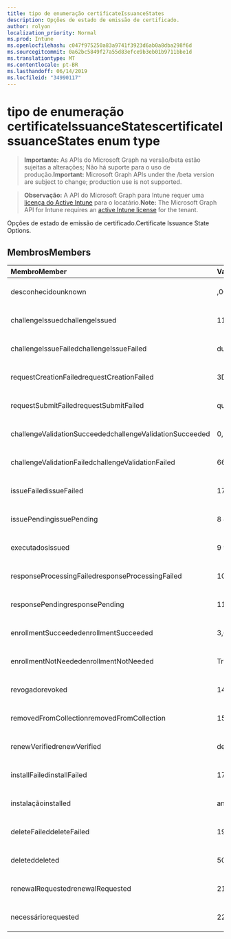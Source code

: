 ```yaml
---
title: tipo de enumeração certificateIssuanceStates
description: Opções de estado de emissão de certificado.
author: rolyon
localization_priority: Normal
ms.prod: Intune
ms.openlocfilehash: c047f975250a83a9741f3923d6ab0a8dba298f6d
ms.sourcegitcommit: 0a62bc5849f27a55d83efce9b3eb01b9711bbe1d
ms.translationtype: MT
ms.contentlocale: pt-BR
ms.lasthandoff: 06/14/2019
ms.locfileid: "34990117"
---
```

# <a name="certificateissuancestates-enum-type"></a><span data-ttu-id="89424-103">tipo de enumeração certificateIssuanceStates</span><span class="sxs-lookup"><span data-stu-id="89424-103">certificateIssuanceStates enum type</span></span>

> <span data-ttu-id="89424-104">**Importante:** As APIs do Microsoft Graph na versão/beta estão sujeitas a alterações; Não há suporte para o uso de produção.</span><span class="sxs-lookup"><span data-stu-id="89424-104">**Important:** Microsoft Graph APIs under the /beta version are subject to change; production use is not supported.</span></span>

> <span data-ttu-id="89424-105">**Observação:** A API do Microsoft Graph para Intune requer uma [licença do Active Intune](https://go.microsoft.com/fwlink/?linkid=839381) para o locatário.</span><span class="sxs-lookup"><span data-stu-id="89424-105">**Note:** The Microsoft Graph API for Intune requires an [active Intune license](https://go.microsoft.com/fwlink/?linkid=839381) for the tenant.</span></span>

<span data-ttu-id="89424-106">Opções de estado de emissão de certificado.</span><span class="sxs-lookup"><span data-stu-id="89424-106">Certificate Issuance State Options.</span></span>

## <a name="members"></a><span data-ttu-id="89424-107">Membros</span><span class="sxs-lookup"><span data-stu-id="89424-107">Members</span></span>
|<span data-ttu-id="89424-108">Membro</span><span class="sxs-lookup"><span data-stu-id="89424-108">Member</span></span>|<span data-ttu-id="89424-109">Valor</span><span class="sxs-lookup"><span data-stu-id="89424-109">Value</span></span>|<span data-ttu-id="89424-110">Descrição</span><span class="sxs-lookup"><span data-stu-id="89424-110">Description</span></span>|
|:---|:---|:---|
|<span data-ttu-id="89424-111">desconhecido</span><span class="sxs-lookup"><span data-stu-id="89424-111">unknown</span></span>|<span data-ttu-id="89424-112">,0</span><span class="sxs-lookup"><span data-stu-id="89424-112">0</span></span>|<span data-ttu-id="89424-113">Ainda não documentado</span><span class="sxs-lookup"><span data-stu-id="89424-113">Not yet documented</span></span>|
|<span data-ttu-id="89424-114">challengeIssued</span><span class="sxs-lookup"><span data-stu-id="89424-114">challengeIssued</span></span>|<span data-ttu-id="89424-115">1</span><span class="sxs-lookup"><span data-stu-id="89424-115">1</span></span>|<span data-ttu-id="89424-116">Ainda não documentado</span><span class="sxs-lookup"><span data-stu-id="89424-116">Not yet documented</span></span>|
|<span data-ttu-id="89424-117">challengeIssueFailed</span><span class="sxs-lookup"><span data-stu-id="89424-117">challengeIssueFailed</span></span>|<span data-ttu-id="89424-118">duas</span><span class="sxs-lookup"><span data-stu-id="89424-118">2</span></span>|<span data-ttu-id="89424-119">Ainda não documentado</span><span class="sxs-lookup"><span data-stu-id="89424-119">Not yet documented</span></span>|
|<span data-ttu-id="89424-120">requestCreationFailed</span><span class="sxs-lookup"><span data-stu-id="89424-120">requestCreationFailed</span></span>|<span data-ttu-id="89424-121">3D</span><span class="sxs-lookup"><span data-stu-id="89424-121">3</span></span>|<span data-ttu-id="89424-122">Ainda não documentado</span><span class="sxs-lookup"><span data-stu-id="89424-122">Not yet documented</span></span>|
|<span data-ttu-id="89424-123">requestSubmitFailed</span><span class="sxs-lookup"><span data-stu-id="89424-123">requestSubmitFailed</span></span>|<span data-ttu-id="89424-124">quatro</span><span class="sxs-lookup"><span data-stu-id="89424-124">4</span></span>|<span data-ttu-id="89424-125">Ainda não documentado</span><span class="sxs-lookup"><span data-stu-id="89424-125">Not yet documented</span></span>|
|<span data-ttu-id="89424-126">challengeValidationSucceeded</span><span class="sxs-lookup"><span data-stu-id="89424-126">challengeValidationSucceeded</span></span>|<span data-ttu-id="89424-127">0,5</span><span class="sxs-lookup"><span data-stu-id="89424-127">5</span></span>|<span data-ttu-id="89424-128">Ainda não documentado</span><span class="sxs-lookup"><span data-stu-id="89424-128">Not yet documented</span></span>|
|<span data-ttu-id="89424-129">challengeValidationFailed</span><span class="sxs-lookup"><span data-stu-id="89424-129">challengeValidationFailed</span></span>|<span data-ttu-id="89424-130">6</span><span class="sxs-lookup"><span data-stu-id="89424-130">6</span></span>|<span data-ttu-id="89424-131">Ainda não documentado</span><span class="sxs-lookup"><span data-stu-id="89424-131">Not yet documented</span></span>|
|<span data-ttu-id="89424-132">issueFailed</span><span class="sxs-lookup"><span data-stu-id="89424-132">issueFailed</span></span>|<span data-ttu-id="89424-133">178</span><span class="sxs-lookup"><span data-stu-id="89424-133">7</span></span>|<span data-ttu-id="89424-134">Ainda não documentado</span><span class="sxs-lookup"><span data-stu-id="89424-134">Not yet documented</span></span>|
|<span data-ttu-id="89424-135">issuePending</span><span class="sxs-lookup"><span data-stu-id="89424-135">issuePending</span></span>|<span data-ttu-id="89424-136">8 </span><span class="sxs-lookup"><span data-stu-id="89424-136">8</span></span>|<span data-ttu-id="89424-137">Ainda não documentado</span><span class="sxs-lookup"><span data-stu-id="89424-137">Not yet documented</span></span>|
|<span data-ttu-id="89424-138">executados</span><span class="sxs-lookup"><span data-stu-id="89424-138">issued</span></span>|<span data-ttu-id="89424-139">9 </span><span class="sxs-lookup"><span data-stu-id="89424-139">9</span></span>|<span data-ttu-id="89424-140">Ainda não documentado</span><span class="sxs-lookup"><span data-stu-id="89424-140">Not yet documented</span></span>|
|<span data-ttu-id="89424-141">responseProcessingFailed</span><span class="sxs-lookup"><span data-stu-id="89424-141">responseProcessingFailed</span></span>|<span data-ttu-id="89424-142">10 </span><span class="sxs-lookup"><span data-stu-id="89424-142">10</span></span>|<span data-ttu-id="89424-143">Ainda não documentado</span><span class="sxs-lookup"><span data-stu-id="89424-143">Not yet documented</span></span>|
|<span data-ttu-id="89424-144">responsePending</span><span class="sxs-lookup"><span data-stu-id="89424-144">responsePending</span></span>|<span data-ttu-id="89424-145">11</span><span class="sxs-lookup"><span data-stu-id="89424-145">11</span></span>|<span data-ttu-id="89424-146">Ainda não documentado</span><span class="sxs-lookup"><span data-stu-id="89424-146">Not yet documented</span></span>|
|<span data-ttu-id="89424-147">enrollmentSucceeded</span><span class="sxs-lookup"><span data-stu-id="89424-147">enrollmentSucceeded</span></span>|<span data-ttu-id="89424-148">3,6</span><span class="sxs-lookup"><span data-stu-id="89424-148">12</span></span>|<span data-ttu-id="89424-149">Ainda não documentado</span><span class="sxs-lookup"><span data-stu-id="89424-149">Not yet documented</span></span>|
|<span data-ttu-id="89424-150">enrollmentNotNeeded</span><span class="sxs-lookup"><span data-stu-id="89424-150">enrollmentNotNeeded</span></span>|<span data-ttu-id="89424-151">Treze</span><span class="sxs-lookup"><span data-stu-id="89424-151">13</span></span>|<span data-ttu-id="89424-152">Ainda não documentado</span><span class="sxs-lookup"><span data-stu-id="89424-152">Not yet documented</span></span>|
|<span data-ttu-id="89424-153">revogado</span><span class="sxs-lookup"><span data-stu-id="89424-153">revoked</span></span>|<span data-ttu-id="89424-154">14</span><span class="sxs-lookup"><span data-stu-id="89424-154">14</span></span>|<span data-ttu-id="89424-155">Ainda não documentado</span><span class="sxs-lookup"><span data-stu-id="89424-155">Not yet documented</span></span>|
|<span data-ttu-id="89424-156">removedFromCollection</span><span class="sxs-lookup"><span data-stu-id="89424-156">removedFromCollection</span></span>|<span data-ttu-id="89424-157">15</span><span class="sxs-lookup"><span data-stu-id="89424-157">15</span></span>|<span data-ttu-id="89424-158">Ainda não documentado</span><span class="sxs-lookup"><span data-stu-id="89424-158">Not yet documented</span></span>|
|<span data-ttu-id="89424-159">renewVerified</span><span class="sxs-lookup"><span data-stu-id="89424-159">renewVerified</span></span>|<span data-ttu-id="89424-160">dezesseis</span><span class="sxs-lookup"><span data-stu-id="89424-160">16</span></span>|<span data-ttu-id="89424-161">Ainda não documentado</span><span class="sxs-lookup"><span data-stu-id="89424-161">Not yet documented</span></span>|
|<span data-ttu-id="89424-162">installFailed</span><span class="sxs-lookup"><span data-stu-id="89424-162">installFailed</span></span>|<span data-ttu-id="89424-163">17.07.06</span><span class="sxs-lookup"><span data-stu-id="89424-163">17</span></span>|<span data-ttu-id="89424-164">Ainda não documentado</span><span class="sxs-lookup"><span data-stu-id="89424-164">Not yet documented</span></span>|
|<span data-ttu-id="89424-165">instalação</span><span class="sxs-lookup"><span data-stu-id="89424-165">installed</span></span>|<span data-ttu-id="89424-166">anos</span><span class="sxs-lookup"><span data-stu-id="89424-166">18</span></span>|<span data-ttu-id="89424-167">Ainda não documentado</span><span class="sxs-lookup"><span data-stu-id="89424-167">Not yet documented</span></span>|
|<span data-ttu-id="89424-168">deleteFailed</span><span class="sxs-lookup"><span data-stu-id="89424-168">deleteFailed</span></span>|<span data-ttu-id="89424-169">19</span><span class="sxs-lookup"><span data-stu-id="89424-169">19</span></span>|<span data-ttu-id="89424-170">Ainda não documentado</span><span class="sxs-lookup"><span data-stu-id="89424-170">Not yet documented</span></span>|
|<span data-ttu-id="89424-171">deleted</span><span class="sxs-lookup"><span data-stu-id="89424-171">deleted</span></span>|<span data-ttu-id="89424-172">508</span><span class="sxs-lookup"><span data-stu-id="89424-172">20</span></span>|<span data-ttu-id="89424-173">Ainda não documentado</span><span class="sxs-lookup"><span data-stu-id="89424-173">Not yet documented</span></span>|
|<span data-ttu-id="89424-174">renewalRequested</span><span class="sxs-lookup"><span data-stu-id="89424-174">renewalRequested</span></span>|<span data-ttu-id="89424-175">21</span><span class="sxs-lookup"><span data-stu-id="89424-175">21</span></span>|<span data-ttu-id="89424-176">Ainda não documentado</span><span class="sxs-lookup"><span data-stu-id="89424-176">Not yet documented</span></span>|
|<span data-ttu-id="89424-177">necessário</span><span class="sxs-lookup"><span data-stu-id="89424-177">requested</span></span>|<span data-ttu-id="89424-178">22</span><span class="sxs-lookup"><span data-stu-id="89424-178">22</span></span>|<span data-ttu-id="89424-179">Ainda não documentado</span><span class="sxs-lookup"><span data-stu-id="89424-179">Not yet documented</span></span>|





